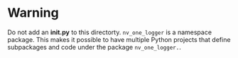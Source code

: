 # Warning

Do not add an **init.py** to this directorty. `nv_one_logger` is a namespace package. This makes it possible to have multiple Python projects that define subpackages and code under the package `nv_one_logger.`.
